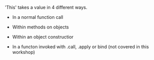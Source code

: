 'This' takes a value in 4 different ways. 

* In a normal function call

* Within methods on objects

* Within an object constructior 

* In a functon invoked with .call, .apply or bind (not covered in this workshop)